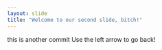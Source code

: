 ```yaml
---
layout: slide
title: "Welcome to our second slide, bitch!"
---
```

this is another commit
Use the left arrow to go back!
